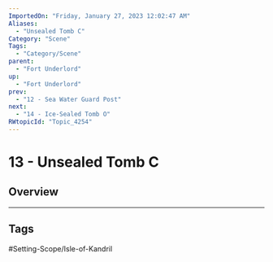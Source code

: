```yaml
---
ImportedOn: "Friday, January 27, 2023 12:02:47 AM"
Aliases:
  - "Unsealed Tomb C"
Category: "Scene"
Tags:
  - "Category/Scene"
parent:
  - "Fort Underlord"
up:
  - "Fort Underlord"
prev:
  - "12 - Sea Water Guard Post"
next:
  - "14 - Ice-Sealed Tomb O"
RWtopicId: "Topic_4254"
---
```

# 13 - Unsealed Tomb C
## Overview

---
## Tags
#Setting-Scope/Isle-of-Kandril

